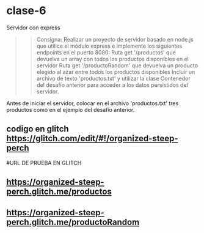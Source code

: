 # clase-6
Servidor con express


>> Consigna:
Realizar un proyecto de servidor basado en node.js que utilice el módulo express e implemente los siguientes endpoints en el puerto 8080:
Ruta get '/productos' que devuelva un array con todos los productos disponibles en el servidor
Ruta get '/productoRandom' que devuelva un producto elegido al azar entre todos los productos disponibles
Incluir un archivo de texto 'productos.txt' y utilizar la clase Contenedor del desafío anterior para acceder a los datos persistidos del servidor.

Antes de iniciar el servidor, colocar en el archivo 'productos.txt' tres productos como en el ejemplo del desafío anterior.
## codigo en glitch https://glitch.com/edit/#!/organized-steep-perch

#URL DE PRUEBA EN GLITCH
## https://organized-steep-perch.glitch.me/productos
## https://organized-steep-perch.glitch.me/productoRandom
